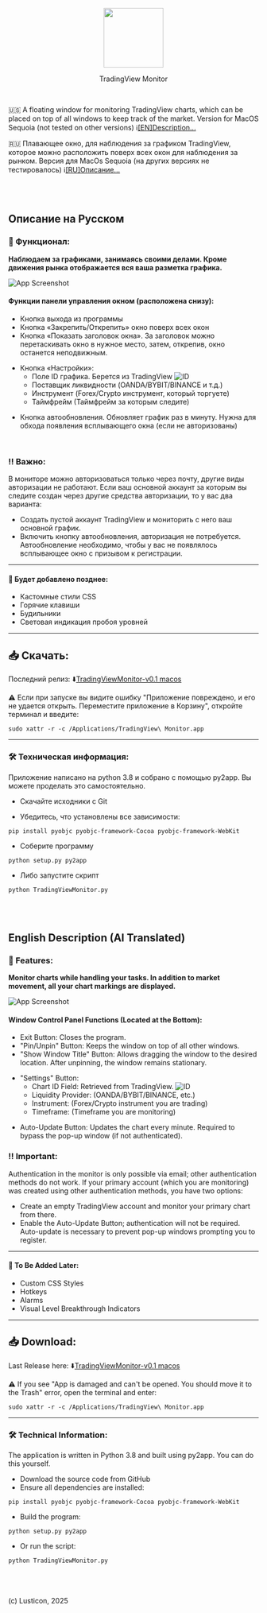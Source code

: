 <p align="center">
  <img width="120" height="120" src="https://i.ibb.co/0Rsx8WGM/Any-Conv-1-com-Group-2-512x512x32.png">
</p>

<p align="center">
TradingView Monitor
</p>
<br>

🇺🇸 A floating window for monitoring TradingView charts, which can be placed on top of all windows to keep track of the market. Version for MacOS Sequoia (not tested on other versions) ℹ️[[EN]Description...](#en-desc)

🇷🇺 Плавающее окно, для наблюдения за графиком TradingView, которое можно расположить поверх всех окон для наблюдения за рынком. Версия для MacOs Sequoia (на других версиях не тестировалось) ℹ️[[RU]Описание...](#ru-desc)


<br>
<br>

<a name="ru-desc"></a>
## Описание на Русском


### 🔸 Функционал:
**Наблюдаем за графиками, занимаясь своими делами. Кроме движения рынка отображается вся ваша разметка графика.**

![App Screenshot](https://i.ibb.co/zWrS3nvg/Untitled.gif)


#### Функции панели управления окном (расположена снизу):

- Кнопка выхода из программы
- Кнопка «Закрепить/Открепить» окно поверх всех окон
- Кнопка «Показать заголовок окна». За заголовок можно перетаскивать окно в нужное место, затем, открепив, окно останется неподвижным.
+ Кнопка «Настройки»: 
    - Поле ID графика. Берется из TradingView
    ![ID](https://i.ibb.co/n8ZhChDK/Untitled1.gif)
    - Поставщик ликвидности (OANDA/BYBIT/BINANCE и т.д.)
    - Инструмент (Forex/Crypto инструмент, который торгуете)
    - Таймфрейм (Таймфрейм за которым следите)
- Кнопка автообновления. Обновляет график раз в минуту. Нужна для обхода появления всплывающего окна (если не авторизованы)

<br>

### ‼️ Важно:

В мониторе можно авторизоваться только через почту, другие виды авторизации не работают. Если ваш основной аккаунт за которым вы следите создан через другие средства авторизации, то у вас два варианта:

- Создать пустой аккаунт TradingView и мониторить с него ваш основной график.
- Включить кнопку автообновления, авторизация не потребуется. Автообновление необходимо, чтобы у вас не появлялось всплывающее окно с призывом к регистрации.

<hr>

#### 🏀 Будет добавлено позднее:
- Кастомные стили CSS
- Горячие клавиши
- Будильники
- Световая индикация пробоя уровней

<hr>

## 📥 Скачать:

Последний релиз: ⬇️[TradingViewMonitor-v0.1 macos](https://github.com/lusticon/TradingViewMonitor/releases/tag/alpha)   

⚠️ Если при запуске вы видите ошибку "Приложение повреждено, и его не удается открыть. Переместите приложение в Корзину", откройте терминал и введите: 

```
sudo xattr -r -c /Applications/TradingView\ Monitor.app 
```


<hr>

### 🛠️ Техническая информация:

Приложение написано на python 3.8 и собрано с помощью py2app. Вы можете проделать это самостоятельно.

- Скачайте исходники с Git
  
- Убедитесь, что установлены все зависимости:
```
pip install pyobjc pyobjc-framework-Cocoa pyobjc-framework-WebKit
```
- Соберите программу
```
python setup.py py2app
```
- Либо запустите скрипт
```
python TradingViewMonitor.py
```
<br>
<br>

<a name="en-desc"></a>
## English Description (AI Translated)


### 🔸 Features:

**Monitor charts while handling your tasks. In addition to market movement, all your chart markings are displayed.**

![App Screenshot](https://i.ibb.co/zWrS3nvg/Untitled.gif)


#### Window Control Panel Functions (Located at the Bottom):

- Exit Button: Closes the program.
- "Pin/Unpin" Button: Keeps the window on top of all other windows.
- "Show Window Title" Button: Allows dragging the window to the desired location. After unpinning, the window remains stationary.
+ "Settings" Button:
    - Chart ID Field: Retrieved from TradingView.
    ![ID](https://i.ibb.co/n8ZhChDK/Untitled1.gif)
    - Liquidity Provider: (OANDA/BYBIT/BINANCE, etc.)
    - Instrument: (Forex/Crypto instrument you are trading)
    - Timeframe: (Timeframe you are monitoring)
- Auto-Update Button: Updates the chart every minute. Required to bypass the pop-up window (if not authenticated).

### ‼️ Important:

Authentication in the monitor is only possible via email; other authentication methods do not work. If your primary account (which you are monitoring) was created using other authentication methods, you have two options:
 - Create an empty TradingView account and monitor your primary chart from there.
 - Enable the Auto-Update Button; authentication will not be required. Auto-update is necessary to prevent pop-up windows prompting you to register.

<hr>

#### 🏀 To Be Added Later:

- Custom CSS Styles
- Hotkeys
- Alarms
- Visual Level Breakthrough Indicators

<hr>

## 📥 Download:
Last Release here: ⬇️[TradingViewMonitor-v0.1 macos](https://github.com/lusticon/TradingViewMonitor/releases/tag/alpha)   

⚠️ If you see "App is damaged and can't be opened. You should move it to the Trash" error, open the terminal and enter: 

```
sudo xattr -r -c /Applications/TradingView\ Monitor.app 
```

<hr>

### 🛠️ Technical Information:

The application is written in Python 3.8 and built using py2app. You can do this yourself.

- Download the source code from GitHub
- Ensure all dependencies are installed:
```
pip install pyobjc pyobjc-framework-Cocoa pyobjc-framework-WebKit
```
- Build the program:
```
python setup.py py2app
```
- Or run the script:
```
python TradingViewMonitor.py
```



  
  <br>
  <br>
  <br>
  (c) Lusticon, 2025
